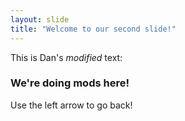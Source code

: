```yaml
---
layout: slide
title: "Welcome to our second slide!"
---
```

This is Dan's _modified_ text:
### We're doing mods here!
Use the left arrow to go back!
